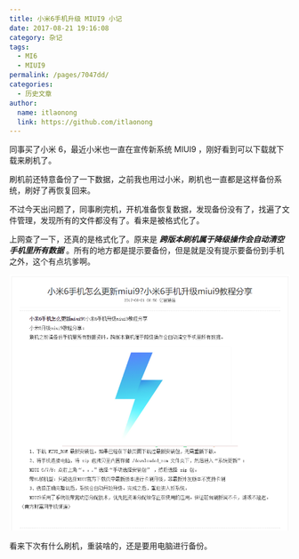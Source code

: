 ```yaml
---
title: 小米6手机升级 MIUI9 小记
date: 2017-08-21 19:16:08
category: 杂记
tags:
  - MI6
  - MIUI9
permalink: /pages/7047dd/
categories:
  - 历史文章
author:
  name: itlaonong
  link: https://github.com/itlaonong
---
```


同事买了小米 6，最近小米也一直在宣传新系统 MIUI9 ，刚好看到可以下载就下载来刷机了。

刷机前还特意备份了一下数据，之前我也用过小米，刷机也一直都是这样备份系统，刷好了再恢复回来。

<!-- more -->

不过今天出问题了，同事刷完机，开机准备恢复数据，发现备份没有了，找遍了文件管理，发现所有的文件都没有了。看来是被格式化了。

上网查了一下，还真的是格式化了。原来是 **_跨版本刷机属于降级操作会自动清空手机里所有数据_** 。所有的地方都是提示要备份，但是就是没有提示要备份到手机之外，这个有点坑爹啊。

![images](/uploads/miui9-update.png)

看来下次有什么刷机，重装啥的，还是要用电脑进行备份。
